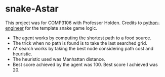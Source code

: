 # snake-Astar

This project was for COMP3106 with Professor Holden. Credits to [python-engineer](https://github.com/python-engineer/snake-ai-pytorch) for the template snake game logic.

- The agent works by computing the shortest path to a food source. 
- The trick when no path is found is to take the last searched grid. 
- A* search works by taking the best node considering path cost and heuristic.
- The heuristic used was Manhattan distance.
- Best score achieved by the agent was 100. Best score I achieved was 20.
